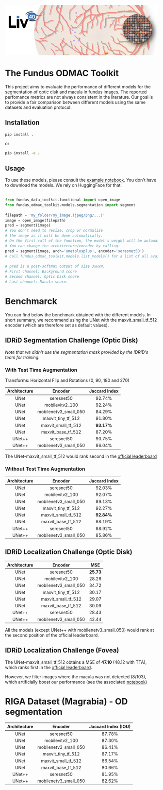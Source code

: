 ![header](imgs/header.png)


# The Fundus ODMAC Toolkit

This project aims to evaluate the performance of different models for the segmentation of optic disk and macula in fundus images. The reported perfomance metrics are not always consistent in the literature. Our goal is to provide a fair comparison between different models using the same datasets and evaluation protocol.


## Installation

```bash
pip install .
```

or
```bash
pip install -e .
```

## Usage

To use these models, please consult the [example notebook](notebooks/test_models.ipynb). You don't have to download the models. We rely on HuggingFace for that.
```python

from fundus_data_toolkit.functional import open_image
from fundus_odmac_toolkit.models.segmentation import segment

filepath = 'my_folder/my_image.(jpeg/png/...)'
image = open_image(filepath)
pred = segment(image) 
# You don't need to resize, crop or normalize 
# the image as it will be done automatically.
# On the first call of the function, the model's weight will be automatically downloaded.
# You can change the architecture/encoder by calling:
pred = segment(image, arch='unetplusplus', encoder='seresnet50')
# Call fundus_odmac_toolkit.models.list_models() for a list of all available models.

# pred is a post-softmax output of size 3xHxW. 
# First channel: Background score
# Second channel: Optic Disk score
# Last channel: Macula score.

```

# Benchmarck
You can find below the benchmark obtained with the different models. In short summary, we recommend using the UNet with the maxvit_small_tf_512 encoder (which are therefore set as default values).
## IDRiD Segmentation Challenge (Optic Disk)

*Note that we didn't use the segmentation mask provided by the IDRiD's team for training.*

### With Test Time Augmentation
Transforms: Horizontal Flip and Rotations (0, 90, 180 and 270)

| Architecture 	|        Encoder        	| Jaccard Index 	|
|:------------:	|:---------------------:	|:-------------:	|
| UNet         	| seresnet50            	| 92.74%        	|
| UNet         	| mobilevitv2_100       	| 92.24%        	|
| UNet         	| mobilenetv3_small_050 	| 84.29%        	|
| UNet         	| maxvit_tiny_tf_512    	| 91.80%        	|
| UNet         	| maxvit_small_tf_512   	| **93.17%**    	|
| UNet         	| maxvit_base_tf_512    	| 87.20%        	|
| UNet++       	| seresnet50            	| 90.75%        	|
| UNet++       	| mobilenetv3_small_050 	| 86.04%        	|


The UNet-maxvit_small_tf_512 would rank second in the [official leaderboard](https://idrid.grand-challenge.org/Leaderboard/)

### Without Test Time Augmentation

| Architecture 	|        Encoder        	| Jaccard Index 	|
|:------------:	|:---------------------:	|:-------------:	|
| UNet         	| seresnet50            	| 92.03%        	|
| UNet         	| mobilevitv2_100       	| 92.07%        	|
| UNet         	| mobilenetv3_small_050 	| 89.13%        	|
| UNet         	| maxvit_tiny_tf_512    	| 92.27%            |
| UNet         	| maxvit_small_tf_512   	| **92.84%**        |
| UNet         	| maxvit_base_tf_512    	| 88.19%        	|
| UNet++       	| seresnet50            	| 88.92%        	|
| UNet++       	| mobilenetv3_small_050 	| 85.86%        	|

## IDRiD Localization Challenge (Optic Disk)


| Architecture 	|        Encoder        	|  MSE  	|
|:------------:	|:---------------------:	|:-----:	|
| UNet         	| seresnet50            	| **25.73**	|
| UNet         	| mobilevitv2_100       	| 28.26 	|
| UNet         	| mobilenetv3_small_050 	| 34.72 	|
| UNet         	| maxvit_tiny_tf_512    	| 30.17 	|
| UNet         	| maxvit_small_tf_512   	| 29.07 	|
| UNet         	| maxvit_base_tf_512    	| 30.09 	|
| UNet++       	| seresnet50            	| 28.43 	|
| UNet++       	| mobilenetv3_small_050 	| 42.44 	|

All the models (except UNet++ with mobilenetv3_small_050) would rank at the second position of the official leaderboard. 
## IDRiD Localization Challenge (Fovea)


The UNet-maxvit_small_tf_512 obtains a MSE of **47.10** (48.12 with TTA), which ranks first in the [official leaderboard](https://idrid.grand-challenge.org/Leaderboard/).


However, we filter images where the macula was not detected (8/103), which artificially boost our performance (see the associated [notebook](notebooks/idrid_eval.ipynb))


# RIGA Dataset (Magrabia) - OD segmentation


| Architecture 	|        Encoder        	| Jaccard Index (IOU) 	|
|:------------:	|:---------------------:	|:-------------------:	|
| UNet         	| seresnet50            	| 87.78%              	|
| UNet         	| mobilevitv2_100       	| 87.30%              	|
| UNet         	| mobilenetv3_small_050 	| 86.41%              	|
| UNet         	| maxvit_tiny_tf_512    	| 87.17%              	|
| UNet         	| maxvit_small_tf_512   	| 86.54%              	|
| UNet         	| maxvit_base_tf_512    	| 80.66%              	|
| UNet++       	| seresnet50            	| 81.95%              	|
| UNet++       	| mobilenetv3_small_050 	| 82.62%              	|